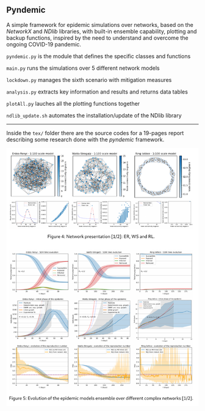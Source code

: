 Pyndemic
------

A simple framework for epidemic simulations over networks, based on the _NetworkX_ and _NDlib_ libraries, with built-in ensemble capability, plotting and backup functions, inspired by the need to understand and overcome the ongoing COVID-19 pandemic.


`pyndemic.py` is the module that defines the specific classes and functions

`main.py` runs the simulations over 5 different network models

`lockdown.py` manages the sixth scenario with mitigation measures

`analysis.py` extracts key information and results and returns data tables

`plotAll.py` lauches all the plotting functions together

`ndlib_update.sh` automates the installation/update of the NDlib library

------

Inside the `tex/` folder there are the source codes for a 19-pages report describing some research done with the _pyndemic_ framework.



![Example of ensemble simulations over different network models](demo.png)
